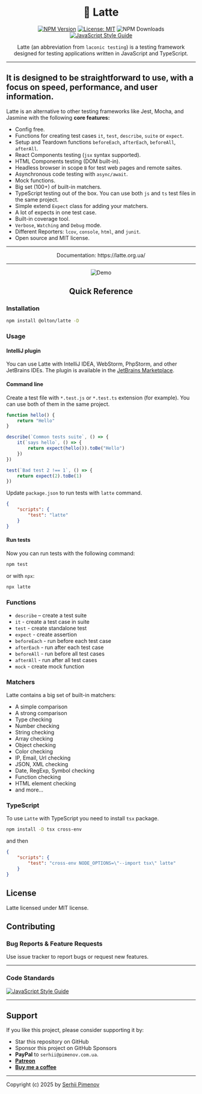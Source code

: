 <div align="center">

# 🥛 Latte

[![NPM Version](https://img.shields.io/npm/v/@olton/latte?color=green)](https://www.npmjs.com/package/@olton/latte)
[![License: MIT](https://img.shields.io/badge/License-MIT-blue.svg?color=7852a9)](https://opensource.org/licenses/MIT)
![NPM Downloads](https://img.shields.io/npm/dw/%40olton%2Flatte?color=blue)
[![JavaScript Style Guide](https://img.shields.io/badge/code_style-standard-brightgreen.svg)](https://standardjs.com)


Latte (an abbreviation from `laconic testing`) is a testing framework designed for testing applications written in JavaScript and TypeScript.

</div>

---

<h2>
It is designed to be straightforward to use, with a focus on speed, performance, and user information.
</h2>


Latte is an alternative to other testing frameworks like Jest, Mocha, and Jasmine with the following **core features:**

- Config free.
- Functions for creating test cases `it`, `test`, `describe`, `suite` or `expect`.
- Setup and Teardown functions `beforeEach`, `afterEach`, `beforeAll`, `afterAll`.
- React Components testing (`jsx` syntax supported).
- HTML Components testing (DOM built-in).
- Headless browser in scope `B` for test web pages and remote saites.
- Asynchronous code testing with `async/await`.
- Mock functions.
- Big set (100+) of built-in matchers.
- TypeScript testing out of the box. You can use both `js` and `ts` test files in the same project.
- Simple extend `Expect` class for adding your matchers.
- A lot of expects in one test case.
- Built-in coverage tool.
- `Verbose`, `Watching` and `Debug` mode.
- Different Reporters: `lcov`, `console`, `html`, and `junit`.
- Open source and MIT license.

---
<div align="center">
Documentation: https://latte.org.ua/
</div>

---

<div align="center">

![Demo](demo.gif)

</div>

<div align="center">

## Quick Reference

</div>

### Installation

```bash
npm install @olton/latte -D
```

### Usage

#### IntelliJ plugin
You can use Latte with IntelliJ IDEA, WebStorm, PhpStorm, and other JetBrains IDEs. The plugin is available in the [JetBrains Marketplace](https://plugins.jetbrains.com/plugin/27190-latte-test-runner).

#### Command line

Create a test file with `*.test.js` or `*.test.ts` extension (for example).
You can use both of them in the same project.

```js
function hello() {
    return "Hello"
}

describe(`Common tests suite`, () => {
    it(`says hello`, () => {
        return expect(hello()).toBe("Hello")
    })
})

test(`Bad test 2 !== 1`, () => {
    return expect(2).toBe(1)
})

```

Update `package.json` to run tests with `latte` command.
```json
{
    "scripts": {
        "test": "latte"
    }
}
```

#### Run tests

Now you can run tests with the following command:

```bash
npm test
```

or with `npx`:

```bash
npx latte
```

### Functions
- `describe` – create a test suite
- `it` - create a test case in suite
- `test` - create standalone test
- `expect` - create assertion
- `beforeEach` - run before each test case
- `afterEach` - run after each test case
- `beforeAll` - run before all test cases
- `afterAll` - run after all test cases
- `mock` - create mock function

### Matchers
Latte contains a big set of built-in matchers:

- A simple comparison
- A strong comparison
- Type checking
- Number checking
- String checking
- Array checking
- Object checking
- Color checking
- IP, Email, Url checking
- JSON, XML checking
- Date, RegExp, Symbol checking
- Function checking
- HTML element checking
- and more...


### TypeScript
To use `Latte` with TypeScript you need to install `tsx` package.
```bash
npm install -D tsx cross-env
```
and then 
```json
{
    "scripts": {
        "test": "cross-env NODE_OPTIONS=\"--import tsx\" latte"
    }
}
```

## License
Latte licensed under MIT license.

## Contributing

### Bug Reports & Feature Requests
Use issue tracker to report bugs or request new features.

---
### Code Standards
[![JavaScript Style Guide](https://cdn.rawgit.com/standard/standard/master/badge.svg)](https://github.com/standard/standard)

--- 
## Support

If you like this project, please consider supporting it by:

+ Star this repository on GitHub
+ Sponsor this project on GitHub Sponsors
+ **PayPal** to `serhii@pimenov.com.ua`.
+ [**Patreon**](https://www.patreon.com/metroui)
+ [**Buy me a coffee**](https://buymeacoffee.com/pimenov)

---

Copyright (c) 2025 by [Serhii Pimenov](https://pimenov.com.ua)